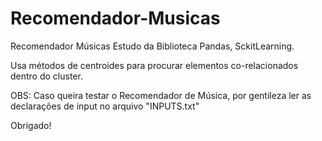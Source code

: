 # Recomendador-Musicas
Recomendador Músicas
Estudo da Biblioteca Pandas, SckitLearning.

Usa métodos de centroides para procurar elementos co-relacionados dentro do cluster.

OBS: Caso queira testar o Recomendador de Música, por gentileza ler as declarações de input no arquivo "INPUTS.txt"

Obrigado!
